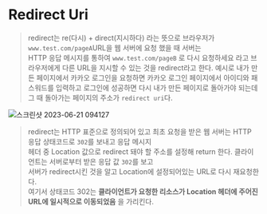 # Redirect Uri
> redirect는 re(다시) + direct(지시하다) 라는 뜻으로 브라우저가 `www.test.com/pageA`URL을 웹 서버에 요청 했을 때 서버는  
> HTTP 응답 메시지를 통하여 `www.test.com/pageB` 로 다시 요청하세요 라고 브라우저에게 다른 URL을 지시할 수 있는 것을 redirect라고 한다. 
> 예시로 내가 만든 페이지에서 카카오 로그인을 요청하면 카카오 로그인 페이지에서 아이디와 패스워드를 입력하고
> 로그인에 성공하면 다시 내가 만든 페이지로 돌아가야 되는데 그 때 돌아가는 페이지의 주소가 `redirect uri`다.

![스크린샷 2023-06-21 094127](https://github.com/likegitman/TIL/assets/105215297/5d24f7d4-f5d9-4e31-a4e9-83269cb89774)

> redirect는 HTTP 표준으로 정의되어 있고 최초 요청을 받은 웹 서버는 HTTP 응답 상태코드로 `302`를 보내고 응답 메시지  
> 헤더 중 Location 값으로 redirect 돼야 할 주소를 설정해 return 한다. 클라이언트는 서버로부터 받은 응답 값 `302`를 보고  
> 서버가 redirect시킨 것을 알고 Location에 설정되어있는 URL로 다시 재요청한다.  
> 여기서 상태코드 302는 __클라이언트가 요청한 리소스가 Location 헤더에 주어진 URL에 일시적으로 이동되었음__ 을 가리킨다.
